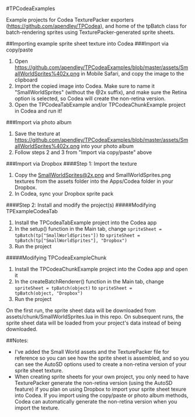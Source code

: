 #TPCodeaExamples 

Example projects for Codea TexturePacker exporters (https://github.com/apendley/TPCodea), and home of the tpBatch class for batch-rendering sprites using TexturePacker-generated sprite sheets.

##Importing example sprite sheet texture into Codea
###Import via copy/paste
1. Open https://github.com/apendley/TPCodeaExamples/blob/master/assets/SmallWorldSprites%402x.png in Mobile Safari, and copy the image to the clipboard
2. Import the copied image into Codea. Make sure to name it "SmallWorldSprites" (without the @2x suffix), and make sure the Retina option is selected, so Codea will create the non-retina version.
3. Open the TPCodeaTabExample and/or TPCodeaChunkExample project in Codea and run it!

###Import via photo album
1. Save the texture at https://github.com/apendley/TPCodeaExamples/blob/master/assets/SmallWorldSprites%402x.png into your photo album
2. Follow steps 2 and 3 from "Import via copy/paste" above

###Import via Dropbox
####Step 1: Import the texture

1. Copy the SmallWorldSprites@2x.png and SmallWorldSprites.png textures from the assets folder into the Apps/Codea folder in your Dropbox.
2. In Codea, sync your Dropbox sprite pack

####Step 2: Install and modify the project(s)
#####Modifying TPExampleCodeaTab

1. Install the TPCodeaTabExample project into the Codea app
2. In the setup() function in the Main tab, change <code>spriteSheet = tpBatch(tp["SmallWorldSprites"])</code> to <code>spriteSheet = tpBatch(tp["SmallWorldSprites"], "Dropbox")</code>
3. Run the project

#####Modifying TPCodeaExampleChunk

1. Install the TPCodeaChunkExample project into the Codea app and open it
2. In the createBatchRenderer() function in the Main tab, change <code>spriteSheet = tpBatch(object)</code> to <code>spriteSheet = tpBatch(object, "Dropbox")</code>
3. Run the project

On the first run, the sprite sheet data will be downloaded from assets/chunk/SmallWorldSprites.lua in this repo. On subsequent runs, the sprite sheet data will be loaded from your project's data instead of being downloaded.

##Notes:

* I've added the Small World assets and the TexturePacker file for reference so you can see how the sprite sheet is assembled, and so you can see the AutoSD options used to create a non-retina version of your sprite sheet texture.
* When creating sprite sheets for your own project, you only need to have TexturePacker generate the non-retina version (using the AutoSD feature) if you plan on using Dropbox to import your sprite sheet texure into Codea. If you import using the copy/paste or photo album methods, Codea can automatically generate the non-retina version when you import the texture.



